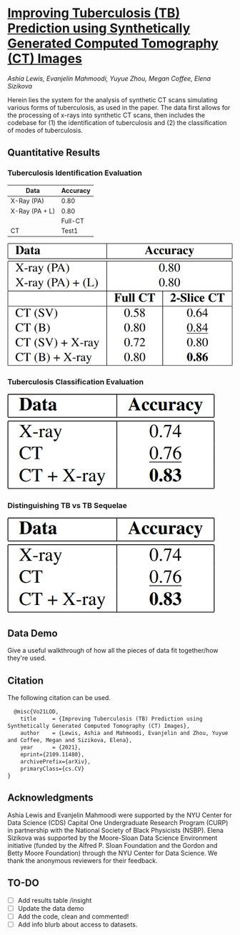 # [Improving Tuberculosis (TB) Prediction using Synthetically Generated Computed Tomography (CT) Images](https://arxiv.org/abs/2109.11480)
*Ashia Lewis, Evanjelin Mahmoodi, Yuyue Zhou, Megan Coffee, Elena Sizikova*

Herein lies the system for the analysis of synthetic CT scans simulating various forms of tuberculosis, as used in the paper. The data first allows for the processing of x-rays into synthetic CT scans, then includes the codebase for (1) the identification of tuberculosis and (2) the classification of modes of tuberculosis. 

## Quantitative Results 

### Tuberculosis Identification Evaluation

| Data           | Accuracy |
|----------------|----------|
| X-Ray (PA)     | 0.80     |
| X-Ray (PA + L) | 0.80     |
|                |Full-CT| 2 Slices|
|CT              |Test1  |Test2    |

![Disease Identification Evaluation](/images/tb_identification.PNG)

### Tuberculosis Classification Evaluation

![Disease Classification](/images/tb_classification.PNG)

### Distinguishing TB vs TB Sequelae

![Classification of TB vs TB Sequelae](/images/tb_tbseq.PNG)

## Data Demo

Give a useful walkthrough of how all the pieces of data fit together/how they're used.

## Citation 

The following citation can be used.
```
  @misc{Vo21LOD,
    title     = {Improving Tuberculosis (TB) Prediction using Synthetically Generated Computed Tomography (CT) Images},
    author    = {Lewis, Ashia and Mahmoodi, Evanjelin and Zhou, Yuyue and Coffee, Megan and Sizikova, Elena},
    year      = {2021},
    eprint={2109.11480},
    archivePrefix={arXiv},
    primaryClass={cs.CV}
}
```

## Acknowledgments

Ashia Lewis and Evanjelin Mahmoodi were supported by the NYU Center for Data Science (CDS) Capital One Undergraduate Research Program (CURP) in partnership with the National Society of Black Physicists (NSBP). Elena Sizikova was supported by the Moore-Sloan Data Science Environment initiative (funded by the Alfred P. Sloan Foundation and the Gordon and Betty Moore Foundation) through the NYU Center for Data Science. We thank the anonymous reviewers for their feedback.

## TO-DO

- [ ] Add results table /insight
- [ ] Update the data demo
- [ ] Add the code, clean and commented!
- [ ] Add info blurb about access to datasets.
